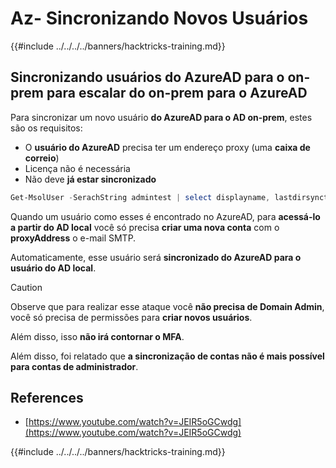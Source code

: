 # Az- Sincronizando Novos Usuários

{{#include ../../../../banners/hacktricks-training.md}}

## Sincronizando usuários do AzureAD para o on-prem para escalar do on-prem para o AzureAD

Para sincronizar um novo usuário **do AzureAD para o AD on-prem**, estes são os requisitos:

- O **usuário do AzureAD** precisa ter um endereço proxy (uma **caixa de correio**)
- Licença não é necessária
- Não deve **já estar sincronizado**
```powershell
Get-MsolUser -SerachString admintest | select displayname, lastdirsynctime, proxyaddresses, lastpasswordchangetimestamp | fl
```
Quando um usuário como esses é encontrado no AzureAD, para **acessá-lo a partir do AD local** você só precisa **criar uma nova conta** com o **proxyAddress** o e-mail SMTP.

Automaticamente, esse usuário será **sincronizado do AzureAD para o usuário do AD local**.

> [!CAUTION]
> Observe que para realizar esse ataque você **não precisa de Domain Admin**, você só precisa de permissões para **criar novos usuários**.
>
> Além disso, isso **não irá contornar o MFA**.
>
> Além disso, foi relatado que **a sincronização de contas não é mais possível para contas de administrador**.

## References

- [https://www.youtube.com/watch?v=JEIR5oGCwdg](https://www.youtube.com/watch?v=JEIR5oGCwdg)

{{#include ../../../../banners/hacktricks-training.md}}
